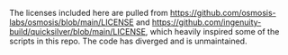 The licenses included here are pulled from https://github.com/osmosis-labs/osmosis/blob/main/LICENSE and https://github.com/ingenuity-build/quicksilver/blob/main/LICENSE, which heavily inspired some of the scripts in this repo. The code has diverged and is unmaintained.
